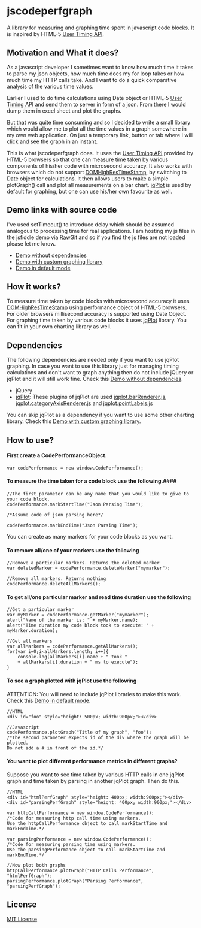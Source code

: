 jscodeperfgraph
=========

A library for measuring and graphing time spent in javascript code blocks. It is inspired by HTML-5 [User Timing API].

Motivation and What it does?
---------------------------
As a javascript developer I sometimes want to know how much time it takes to parse my json objects, how much time does my for loop takes or how much time my HTTP calls take. And I want to do a quick comparative analysis of the various time values.

Earlier I used to do time calculations using Date object or HTML-5 [User Timing API] and send them to server in form of a json. From there I would dump them in excel sheet and plot the graphs.

But that was quite time consuming and so I decided to write a small library which would allow me to plot all the time values in a graph somewhere in my own web application. On just a temporary link, button or tab where I will click and see the graph in an instant.

This is what jscodeperfgraph does. It uses the [User Timing API] provided by HTML-5 browsers so that one can measure time taken by various components of his/her code with microsecond accuracy. It also works with browsers which do not support [DOMHighResTimeStamp], by switching to Date object for calculations. It then allows users to make a simple plotGraph() call and plot all measurements on a bar chart. [jqPlot] is used by default for graphing, but one can use his/her own favourite as well.

Demo links with source code
----------
I've used setTimeout() to introduce delay which should be assumed analogous to processing time for real applications. I am hosting my js files in the jsfiddle demo via [RawGit] and so if you find the js files are not loaded please let me know.
* [Demo without dependencies]
* [Demo with custom graphing library]
* [Demo in default mode]

How it works?
-----------

To measure time taken by code blocks with microsecond accuracy it uses [DOMHighResTimeStamp] using performance object of HTML-5 browsers. For older browsers millisecond accuracy is supported using Date Object. 
For graphing time taken by various code blocks it uses [jqPlot] library. You can fit in your own charting library as well.

Dependencies
------------
The following dependencies are needed only if you want to use jqPlot graphing. In case you want to use this library just for managing timing calculations and don't want to graph anything then do not include jQuery or jqPlot and it will still work fine. Check this [Demo without dependencies].

* jQuery
* [jqPlot]: These plugins of jqPlot are used [jqplot.barRenderer.js], [jqplot.categoryAxisRenderer.js] and [jqplot.pointLabels.js]

You can skip jqPlot as a dependency if you want to use some other charting library. Check this [Demo with custom graphing library].

How to use?
--------------

#### First create a CodePerformanceObject. ####

```
var codePerformance = new window.CodePerformance();
```

#### To measure the time taken for a code block use the following.####
```
//The first parameter can be any name that you would like to give to your code block.
codePerformance.markStartTime("Json Parsing Time");

/*Assume code of json parsing here*/

codePerformance.markEndTime("Json Parsing Time");
```
You can create as many markers for your code blocks as you want.

#### To remove all/one of your markers use the following ####
```
//Remove a particular markers. Returns the deleted marker
var deletedMarker = codePerformance.deleteMarker("mymarker");

//Remove all markers. Returns nothing
codePerformance.deleteAllMarkers();
```

#### To get all/one particular marker and read time duration use the following ####
```
//Get a particular marker
var myMarker = codePerformance.getMarker("mymarker");
alert("Name of the marker is: " + myMarker.name);
alert("Time duration my code block took to execute: " + myMarker.duration);

//Get all markers
var allMarkers = codePerformance.getAllMarkers();
for(var i=0;i<allMarkers.length; i++){
    console.log(allMarkers[i].name + " took " 
    + allMarkers[i].duration + " ms to execute");
}
```

#### To see a graph plotted with jqPlot use the following ####
ATTENTION: You will need to include jqPlot libraries to make this work. Check this [Demo in default mode].
```
//HTML
<div id="foo" style="height: 500px; width:900px;"></div>

//Javascript
codePerformance.plotGraph("Title of my graph", "foo");
/*The second parameter expects id of the div where the graph will be plotted. 
Do not add a # in front of the id.*/
```

#### You want to plot different performance metrics in different graphs? ####
Suppose you want to see time taken by various HTTP calls in one jqPlot graph and time taken by parsing in another jqPlot graph. Then do this.
```
//HTML
<div id="htmlPerfGraph" style="height: 400px; width:900px;"></div>
<div id="parsingPerfGraph" style="height: 400px; width:900px;"></div>

var httpCallPerformance = new window.CodePerformance();
/*Code for measuring http call time using markers. 
Use the httpCallPerformance object to call markStartTime and markEndTime.*/

var parsingPerformance = new window.CodePerformance();
/*Code for measuring parsing time using markers. 
Use the parsingPerformance object to call markStartTime and markEndTime.*/

//Now plot both graphs
httpCallPerformance.plotGraph("HTTP Calls Performance", "htmlPerfGraph");
parsingPerformance.plotGraph("Parsing Performance", "parsingPerfGraph");
```

License
-------
[MIT License]

[MIT License]:https://github.com/anirudhtomer/jscodeperfgraph/blob/master/LICENSE
[User Timing API]:http://www.html5rocks.com/en/tutorials/webperformance/usertiming/
[DOMHighResTimeStamp]:http://www.w3.org/TR/hr-time/#sec-DOMHighResTimeStamp
[jqPlot]:http://www.jqplot.com/
[jqplot.barRenderer.js]:http://www.jqplot.com/docs/files/plugins/jqplot-barRenderer-js.html
[jqplot.categoryAxisRenderer.js]:http://www.jqplot.com/docs/files/plugins/jqplot-categoryAxisRenderer-js.html
[jqplot.pointLabels.js]:http://www.jqplot.com/docs/files/plugins/jqplot-pointLabels-js.html
[Demo without dependencies]:http://jsfiddle.net/SwapnaSK/LrwTf/
[Demo with custom graphing library]:http://jsfiddle.net/SwapnaSK/Dz76c/
[Demo in default mode]:http://jsfiddle.net/anirudhtomer/Xphj5/58/
[RawGit]:http://rawgit.com/
